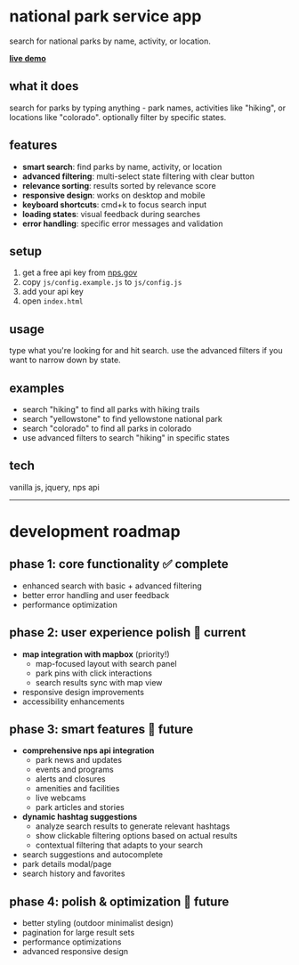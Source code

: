 # national park service app

search for national parks by name, activity, or location.

**[live demo](https://nps-app-xi.vercel.app/)**

## what it does

search for parks by typing anything - park names, activities like "hiking", or locations like "colorado". optionally filter by specific states.

## features

- **smart search**: find parks by name, activity, or location
- **advanced filtering**: multi-select state filtering with clear button
- **relevance sorting**: results sorted by relevance score
- **responsive design**: works on desktop and mobile
- **keyboard shortcuts**: cmd+k to focus search input
- **loading states**: visual feedback during searches
- **error handling**: specific error messages and validation

## setup

1. get a free api key from [nps.gov](https://www.nps.gov/subjects/developer/get-started.htm)
2. copy `js/config.example.js` to `js/config.js`
3. add your api key
4. open `index.html`

## usage

type what you're looking for and hit search. use the advanced filters if you want to narrow down by state.

## examples

- search "hiking" to find all parks with hiking trails
- search "yellowstone" to find yellowstone national park
- search "colorado" to find all parks in colorado
- use advanced filters to search "hiking" in specific states

## tech

vanilla js, jquery, nps api

---

# development roadmap

## phase 1: core functionality ✅ complete

- enhanced search with basic + advanced filtering
- better error handling and user feedback
- performance optimization

## phase 2: user experience polish 🎨 current

- **map integration with mapbox** (priority!)
  - map-focused layout with search panel
  - park pins with click interactions
  - search results sync with map view
- responsive design improvements
- accessibility enhancements

## phase 3: smart features 🔮 future

- **comprehensive nps api integration**
  - park news and updates
  - events and programs
  - alerts and closures
  - amenities and facilities
  - live webcams
  - park articles and stories
- **dynamic hashtag suggestions**
  - analyze search results to generate relevant hashtags
  - show clickable filtering options based on actual results
  - contextual filtering that adapts to your search
- search suggestions and autocomplete
- park details modal/page
- search history and favorites

## phase 4: polish & optimization 🔧 future

- better styling (outdoor minimalist design)
- pagination for large result sets
- performance optimizations
- advanced responsive design
